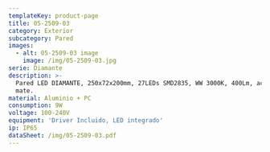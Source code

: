 ```yaml
---
templateKey: product-page
title: 05-2509-03
category: Exterior
subcategory: Pared
images:
  - alt: 05-2509-03 image
    image: /img/05-2509-03.jpg
serie: Diamante
description: >-
  Pared LED DIAMANTE, 250x72x200mm, 27LEDs SMD2835, WW 3000K, 400Lm, acabado
  mate.
material: Aluminio + PC
consumption: 9W
voltage: 100-240V
equipment: 'Driver Incluido, LED integrado'
ip: IP65
dataSheet: /img/05-2509-03.pdf
---
```


